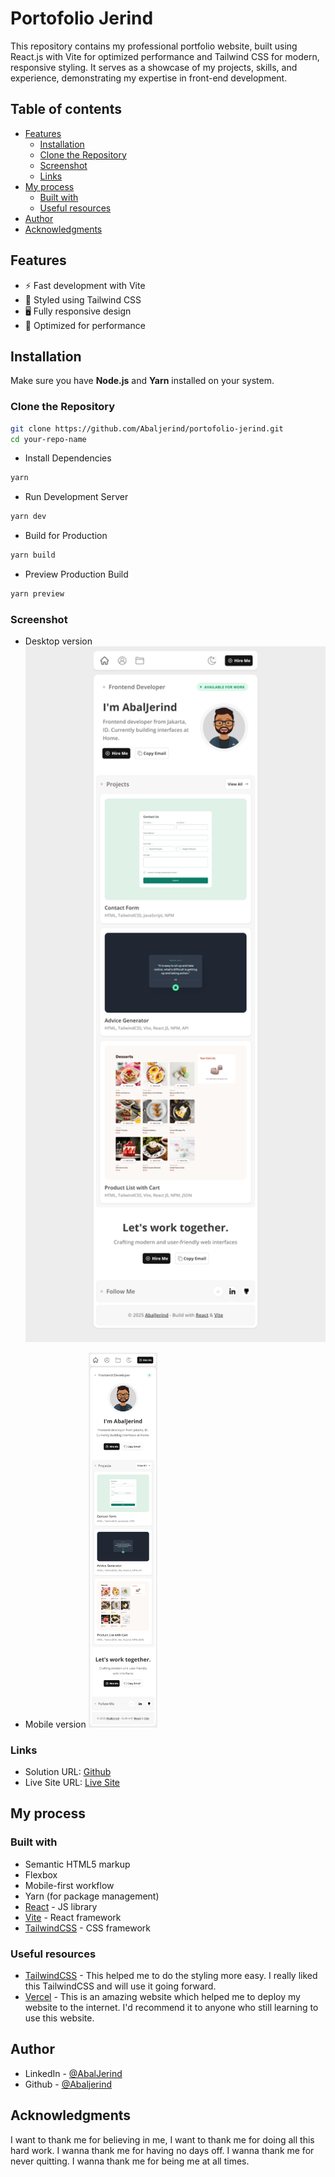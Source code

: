 # Portofolio Jerind

This repository contains my professional portfolio website, built using React.js with Vite for optimized performance and Tailwind CSS for modern, responsive styling. It serves as a showcase of my projects, skills, and experience, demonstrating my expertise in front-end development.

## Table of contents

- [Features](#features)
  - [Installation](#installation)
  - [Clone the Repository](#clone-the-repository)
  - [Screenshot](#screenshot)
  - [Links](#links)
- [My process](#my-process)
  - [Built with](#built-with)
  - [Useful resources](#useful-resources)
- [Author](#author)
- [Acknowledgments](#acknowledgments)

## Features

- ⚡ Fast development with Vite
- 🎨 Styled using Tailwind CSS
- 🖥️ Fully responsive design
- 🚀 Optimized for performance

## Installation

Make sure you have **Node.js** and **Yarn** installed on your system.

### Clone the Repository

```sh
git clone https://github.com/Abaljerind/portofolio-jerind.git
cd your-repo-name
```

- Install Dependencies

```sh
yarn
```

- Run Development Server

```sh
yarn dev
```

- Build for Production

```sh
yarn build
```

- Preview Production Build

```sh
yarn preview
```

### Screenshot

- Desktop version
  <img src="./public/screenshots/screenshot-desktop.png" alt="Desktop version" width="600"/>

- Mobile version
  <img src="./public/screenshots/screenshot-mobile.png" alt="Mobile version" height="600"/>

### Links

- Solution URL: [Github](https://github.com/Abaljerind/portofolio-jerind)
- Live Site URL: [Live Site](https://portofolio-jerind.vercel.app/)

## My process

### Built with

- Semantic HTML5 markup
- Flexbox
- Mobile-first workflow
- Yarn (for package management)
- [React](https://reactjs.org/) - JS library
- [Vite](https://vite.dev/) - React framework
- [TailwindCSS](https://tailwindcss.com/) - CSS framework

### Useful resources

- [TailwindCSS](https://tailwindcss.com/) - This helped me to do the styling more easy. I really liked this TailwindCSS and will use it going forward.
- [Vercel](https://vercel.com) - This is an amazing website which helped me to deploy my website to the internet. I'd recommend it to anyone who still learning to use this website.

## Author

- LinkedIn - [@AbalJerind](https://www.linkedin.com/in/abal-jerind-baa90519a/)
- Github - [@Abaljerind](https://github.com/Abaljerind)

## Acknowledgments

I want to thank me for believing in me, I want to thank me for doing all this hard work. I wanna thank me for having no days off. I wanna thank me for never quitting. I wanna thank me for being me at all times.
